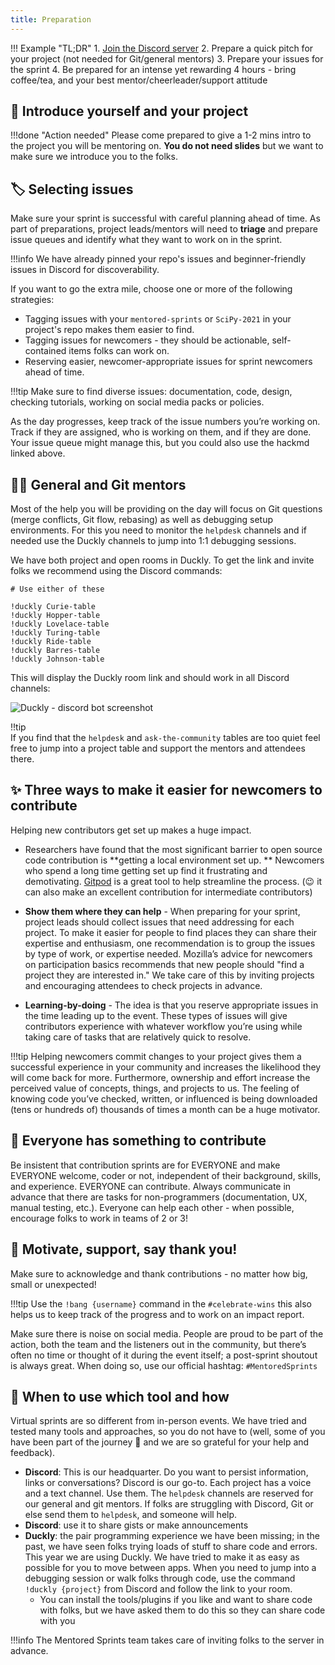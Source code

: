 ```yaml
---
title: Preparation
---
```


!!! Example "TL;DR" 1. [Join the Discord server](./01-index.md) 2. Prepare a quick pitch for your project (not needed for Git/general mentors) 3. Prepare your issues for the sprint 4. Be prepared for an intense yet rewarding 4 hours - bring coffee/tea, and your best mentor/cheerleader/support attitude

## :wave: Introduce yourself and your project

!!!done "Action needed"
Please come prepared to give a 1-2 mins intro to the project you will be mentoring on. **You do not need slides** but we want to make sure we introduce you to the folks.

## :label: Selecting issues

Make sure your sprint is successful with careful planning ahead of time. As part of preparations, project leads/mentors will need to **triage** and prepare issue queues and identify what they want to work on in the sprint.

!!!info
We have already pinned your repo's issues and beginner-friendly issues in Discord for discoverability.

If you want to go the extra mile, choose one or more of the following strategies:

- Tagging issues with your `mentored-sprints` or `SciPy-2021` in your project's repo makes them easier to find.
- Tagging issues for newcomers - they should be actionable, self-contained items folks can work on.
- Reserving easier, newcomer-appropriate issues for sprint newcomers ahead of time.

!!!tip
Make sure to find diverse issues: documentation, code, design, checking tutorials, working on social media packs or policies.

As the day progresses, keep track of the issue numbers you’re working on. Track if they are assigned, who is working on them, and if they are done. Your issue queue might manage this, but you could also use the hackmd linked above.

## :teacher: General and Git mentors

Most of the help you will be providing on the day will focus on Git questions (merge conflicts, Git flow, rebasing) as well as debugging setup environments. For this you need to monitor the `helpdesk` channels and if needed use the Duckly channels to jump into 1:1 debugging sessions.

We have both project and open rooms in Duckly. To get the link and invite folks we recommend using the Discord commands:

```
# Use either of these

!duckly Curie-table
!duckly Hopper-table
!duckly Lovelace-table
!duckly Turing-table
!duckly Ride-table
!duckly Barres-table
!duckly Johnson-table
```

This will display the Duckly room link and should work in all Discord channels:

![Duckly - discord bot screenshot](../images/../assets/images/duckly-discord.png)

!!tip  
 If you find that the `helpdesk` and `ask-the-community` tables are too quiet feel free to jump into a project table and support the mentors and attendees there.

## :sparkles: Three ways to make it easier for newcomers to contribute

Helping new contributors get set up makes a huge impact.

- Researchers have found that the most significant barrier to open source code contribution is **getting a local environment set up. ** Newcomers who spend a long time getting set up find it frustrating and demotivating. [Gitpod](https://gitpd.io) is a great tool to help streamline the process. (:wink: it can also make an excellent contribution for intermediate contributors)

- **Show them where they can help** - When preparing for your sprint, project leads should collect issues that need addressing for each project. To make it easier for people to find places they can share their expertise and enthusiasm, one recommendation is to group the issues by type of work, or expertise needed. Mozilla’s advice for newcomers on participation basics recommends that new people should "find a project they are interested in." We take care of this by inviting projects and encouraging attendees to check projects in advance.

- **Learning-by-doing** - The idea is that you reserve appropriate issues in the time leading up to the event. These types of issues will give contributors experience with whatever workflow you’re using while taking care of tasks that are relatively quick to resolve.

!!!tip
Helping newcomers commit changes to your project gives them a successful experience in your community and increases the likelihood they will come back for more. Furthermore, ownership and effort increase the perceived value of concepts, things, and projects to us. The feeling of knowing code you’ve checked, written, or influenced is being downloaded (tens or hundreds of) thousands of times a month can be a huge motivator.

## :unicorn: Everyone has something to contribute

Be insistent that contribution sprints are for EVERYONE and make EVERYONE welcome, coder or not, independent of their background, skills, and experience. EVERYONE can contribute.
Always communicate in advance that there are tasks for non-programmers (documentation, UX, manual testing, etc.).
Everyone can help each other - when possible, encourage folks to work in teams of 2 or 3!

## :pray: Motivate, support, say thank you!

Make sure to acknowledge and thank contributions - no matter how big, small or unexpected!

!!!tip
Use the `!bang {username}` command in the `#celebrate-wins` this also helps us to keep track of the progress and to work on an impact report.

Make sure there is noise on social media. People are proud to be part of the action, both the team and the listeners out in the community, but there’s often no time or thought of it during the event itself; a post-sprint shoutout is always great. When doing so, use our official hashtag: `#MentoredSprints`

## :toolbox: When to use which tool and how

Virtual sprints are so different from in-person events. We have tried and tested many tools and approaches, so you do not have to (well, some of you have been part of the journey :pray: and we are so grateful for your help and feedback).

- **Discord**: This is our headquarter. Do you want to persist information, links or conversations? Discord is our go-to. Each project has a voice and a text channel. Use them. The `helpdesk` channels are reserved for our general and git mentors. If folks are struggling with Discord, Git or else send them to `helpdesk`, and someone will help.
- **Discord**: use it to share gists or make announcements
- **Duckly**: the pair programming experience we have been missing; in the past, we have seen folks trying loads of stuff to share code and errors. This year we are using Duckly. We have tried to make it as easy as possible for you to move between apps. When you need to jump into a debugging session or walk folks through code, use the command `!duckly {project}` from Discord and follow the link to your room.
  - You can install the tools/plugins if you like and want to share code with folks, but we have asked them to do this so they can share code with you

!!!info
The Mentored Sprints team takes care of inviting folks to the server in advance.
